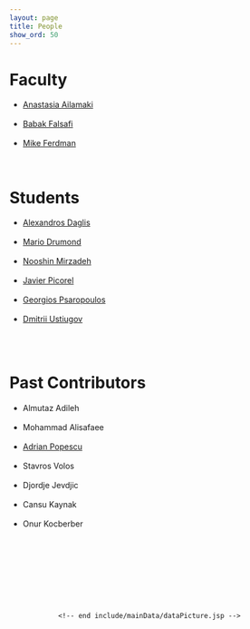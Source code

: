 ```yaml
---
layout: page
title: People
show_ord: 50
---
```



<div id="content_outline">
<div id="content-projects"> 
 
<h1>Faculty</h1>
<ul>
<li><a href="http://people.epfl.ch/anastasia.ailamaki">Anastasia Ailamaki</a></li>
<br/>
<li><a href="http://parsa.epfl.ch/~falsafi/">Babak Falsafi</a></li>
<br/>
<li><a href="http://compas.cs.stonybrook.edu/~mferdman/">Mike Ferdman</a></li>
</ul>
<br/>
<h1>Students</h1>
<ul>
<li><a href="http://parsa.epfl.ch/~daglis">Alexandros Daglis</a></li>
<br/>
<li><a href="http://parsa.epfl.ch/~drumond">Mario Drumond</a></li>
<br/>
<li><a href="http://parsa.epfl.ch/~mirzadeh/">Nooshin Mirzadeh</a></li>
<br/>
<li><a href= "http://parsa.epfl.ch/~picorel/">Javier Picorel</a></li>
<br/>
<li><a href="http://parsa.epfl.ch/~psaropou/">Georgios Psaropoulos</a></li>
<br/>
<li><a href="http://parsa.epfl.ch/~ustiugov">Dmitrii Ustiugov</a></li>
<br/>
</ul>
<br/>
<h1>Past Contributors</h1>
<ul>
<li>Almutaz Adileh</li>
<br>
<li>Mohammad Alisafaee</li>
<br>
<li><a href="http://people.epfl.ch/adrian.popescu">Adrian Popescu</a></li>
<br/>
<li>Stavros Volos</li>
<br/>
<li>Djordje Jevdjic</li>
<br/>
<li>Cansu Kaynak</li>
<br/>
<li>Onur Kocberber</li>
<br/>

</ul>
</p>


<br/>

<br/>

<br/>

<br/>

<br/>
<br>


                <!-- end include/mainData/dataPicture.jsp -->

 
 
</div>
</div> 